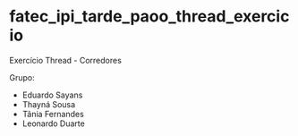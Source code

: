 # fatec_ipi_tarde_paoo_thread_exercicio
Exercício Thread - Corredores

Grupo:
- Eduardo Sayans 
- Thayná Sousa
- Tânia Fernandes
- Leonardo Duarte
